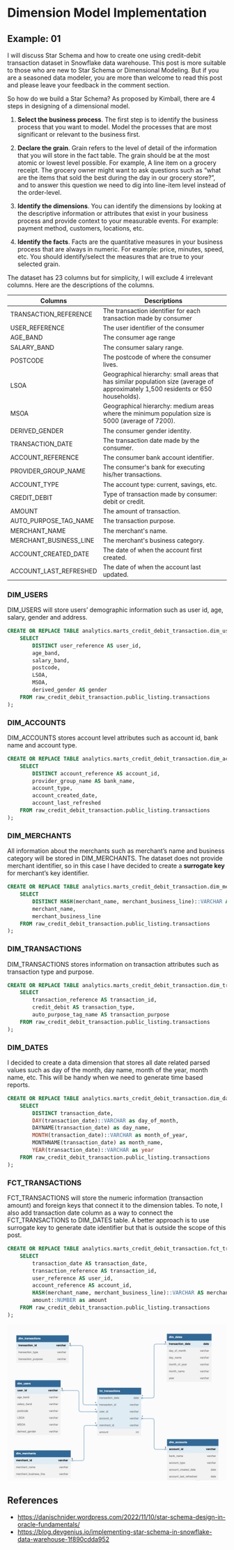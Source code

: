 # Dimension Model Implementation

## Example: 01

I will discuss Star Schema and how to create one using credit-debit transaction
dataset in Snowflake data warehouse. This post is more suitable to those who are
new to Star Schema or Dimensional Modeling. But if you are a seasoned data modeler,
you are more than welcome to read this post and please leave your feedback in the
comment section.

So how do we build a Star Schema? As proposed by Kimball, there are 4 steps in
designing of a dimensional model.


1) **Select the business process**. The first step is to identify the business
   process that you want to model. Model the processes that are most significant
   or relevant to the business first.

2) **Declare the grain**. Grain refers to the level of detail of the information
   that you will store in the fact table. The grain should be at the most atomic
   or lowest level possible. For example, A line item on a grocery receipt. The
   grocery owner might want to ask questions such as “what are the items that
   sold the best during the day in our grocery store?”, and to answer this question
   we need to dig into line-item level instead of the order-level.

3) **Identify the dimensions**. You can identify the dimensions by looking at the
   descriptive information or attributes that exist in your business process and
   provide context to your measurable events. For example: payment method, customers,
   locations, etc.

4) **Identify the facts**. Facts are the quantitative measures in your business
   process that are always in numeric. For example: price, minutes, speed, etc.
   You should identify/select the measures that are true to your selected grain.

The dataset has 23 columns but for simplicity, I will exclude 4 irrelevant columns.
Here are the descriptions of the columns.

| Columns                | Descriptions                                                                                                                       |
|------------------------|------------------------------------------------------------------------------------------------------------------------------------|
| TRANSACTION_REFERENCE  | The transaction identifier for each transaction made by consumer                                                                   |
| USER_REFERENCE         | The user identifier of the consumer                                                                                                |
| AGE_BAND               | The consumer age range                                                                                                             |
| SALARY_BAND            | The consumer salary range.                                                                                                         |
| POSTCODE               | The postcode of where the consumer lives.                                                                                          |
| LSOA                   | Geographical hierarchy: small areas that has similar population size (average of approximately 1,500 residents or 650 households). |
| MSOA                   | Geographical hierarchy: medium areas where the minimum population size is 5000 (average of 7200).                                  |
| DERIVED_GENDER         | The consumer gender identity.                                                                                                      |
| TRANSACTION_DATE       | The transaction date made by the consumer.                                                                                         |
| ACCOUNT_REFERENCE      | The consumer bank account identifier.                                                                                              |
| PROVIDER_GROUP_NAME    | The consumer's bank for executing his/her transactions.                                                                            |
| ACCOUNT_TYPE           | The account type: current, savings, etc.                                                                                           |
| CREDIT_DEBIT           | Type of transaction made by consumer: debit or credit.                                                                             |
| AMOUNT                 | The amount of transaction.                                                                                                         |
| AUTO_PURPOSE_TAG_NAME  | The transaction purpose.                                                                                                           |
| MERCHANT_NAME          | The merchant's name.                                                                                                               |
| MERCHANT_BUSINESS_LINE | The merchant's business category.                                                                                                  |
| ACCOUNT_CREATED_DATE   | The date of when the account first created.                                                                                        |
| ACCOUNT_LAST_REFRESHED | The date of when the account last updated.                                                                                         |

### DIM_USERS

DIM_USERS will store users’ demographic information such as user id, age, salary,
gender and address.

```sql
CREATE OR REPLACE TABLE analytics.marts_credit_debit_transaction.dim_users AS (
    SELECT
        DISTINCT user_reference AS user_id,
        age_band,
        salary_band,
        postcode,
        LSOA,
        MSOA,
        derived_gender AS gender
    FROM raw_credit_debit_transaction.public_listing.transactions
);
```

### DIM_ACCOUNTS

DIM_ACCOUNTS stores account level attributes such as account id, bank name and
account type.

```sql
CREATE OR REPLACE TABLE analytics.marts_credit_debit_transaction.dim_accounts AS (
    SELECT
        DISTINCT account_reference AS account_id,
        provider_group_name AS bank_name,
        account_type,
        account_created_date,
        account_last_refreshed
    FROM raw_credit_debit_transaction.public_listing.transactions
);
```

### DIM_MERCHANTS

All information about the merchants such as merchant’s name and business category
will be stored in DIM_MERCHANTS. The dataset does not provide merchant identifier,
so in this case I have decided to create a **surrogate key** for merchant’s key
identifier.

```sql
CREATE OR REPLACE TABLE analytics.marts_credit_debit_transaction.dim_merchants AS (
    SELECT
        DISTINCT HASH(merchant_name, merchant_business_line)::VARCHAR AS merchant_id,
        merchant_name,
        merchant_business_line
    FROM raw_credit_debit_transaction.public_listing.transactions
);
```

### DIM_TRANSACTIONS

DIM_TRANSACTIONS stores information on transaction attributes such as transaction
type and purpose.

```sql
CREATE OR REPLACE TABLE analytics.marts_credit_debit_transaction.dim_transactions AS (
    SELECT
        transaction_reference AS transaction_id,
        credit_debit AS transaction_type,
        auto_purpose_tag_name AS transaction_purpose
    FROM raw_credit_debit_transaction.public_listing.transactions
);
```

### DIM_DATES

I decided to create a data dimension that stores all date related parsed values
such as day of the month, day name, month of the year, month name, etc. This will
be handy when we need to generate time based reports.

```sql
CREATE OR REPLACE TABLE analytics.marts_credit_debit_transaction.dim_dates AS (
    SELECT
        DISTINCT transaction_date,
        DAY(transaction_date)::VARCHAR as day_of_month,
        DAYNAME(transaction_date) as day_name,
        MONTH(transaction_date)::VARCHAR as month_of_year,
        MONTHNAME(transaction_date) as month_name,
        YEAR(transaction_date)::VARCHAR as year
    FROM raw_credit_debit_transaction.public_listing.transactions
);
```

### FCT_TRANSACTIONS

FCT_TRANSACTIONS will store the numeric information (transaction amount) and
foreign keys that connect it to the dimension tables. To note, I also add transaction
date column as a way to connect the FCT_TRANSACTIONS to DIM_DATES table.
A better approach is to use surrogate key to generate date identifier but that is
outside the scope of this post.

```sql
CREATE OR REPLACE TABLE analytics.marts_credit_debit_transaction.fct_transactions AS (
    SELECT
        transaction_date AS transaction_date,
        transaction_reference AS transaction_id,
        user_reference AS user_id,
        account_reference AS account_id,
        HASH(merchant_name, merchant_business_line)::VARCHAR AS merchant_id,
        amount::NUMBER as amount
    FROM raw_credit_debit_transaction.public_listing.transactions
);
```

![](images/dim-example-01.png)

## References

- https://danischnider.wordpress.com/2022/11/10/star-schema-design-in-oracle-fundamentals/
- https://blog.devgenius.io/implementing-star-schema-in-snowflake-data-warehouse-1f890cdda952
